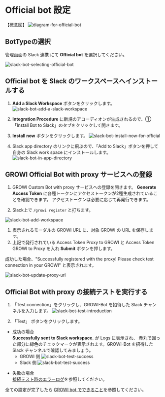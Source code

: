 # Official bot 設定

【概念図】
![diagram-for-official-bot](/assets/images/slack-bot-outline-official.png)


## BotTypeの選択

管理画面の Slack 連携 にて **Official bot** を選択してください。

![slack-bot-selecting-official-bot](/assets/images/slack-bot-selecting-official-bot.png)

## Official bot を Slack のワークスペースへインストールする

1. **Add a Slack Workspace** ボタンをクリックします。
  ![slack-bot-add-a-slack-workspace](/assets/images/slack-bot-add-a-slack-workspace.png)

1. **Integration Procedure** に新規のアコーディオンが生成されるので、①「Install Bot to Slack」のタブをクリックして開きます。

1. **Install now** ボタンをクリックします。
  ![slack-bot-install-now-for-official](/assets/images/slack-bot-install-now-for-official.png)

1. Slack app directory のリンクに飛ぶので、「Add to Slack」ボタンを押して自身の Slack work space にインストールします。
  ![slack-bot-in-app-directory](/assets/images/slack-bot-in-app-directory.png)

## GROWI Official Bot with proxy サービスへの登録

1. GROWI Custom Bot with proxy サービスへの登録を開きます。
  **Generate Access Token** に各種トークンにアクセストークンが2種生成されていることを確認できます。
  アクセストークンは必要に応じて再発行できます。

1. Slack上で `/growi register` と打ちます。

  ![slack-bot-add-workspace](/assets/images/slack-bot-register-modal.png)

1. 表示されるモーダルの GROWI URL に、対象 GROWI の URL を保存します。
1. 上記で発行されている Access Token Proxy to GROWI と Access Token GROWI to Proxy を入れ
  **Submit** ボタンを押します。

  成功した場合、"Successfully registered with the proxy! Please check test connection in your GROWI" と表示されます。

  ![slack-bot-update-proxy-url](/assets/images/slack-bot-successfully-registered-with-proxy.png)

## Official Bot with proxy の接続テストを実行する
<!-- TODO: GW-6770 デザインが変わっているため、画像の差し替え-->
1. 「Test connection」をクリックし、GROWI-Bot を招待した Slack チャンネルを入力します。
  ![slack-bot-test-introduction](/assets/images/slack-bot-test-introduction.png)

2. 「Test」 ボタンをクリックします。

- 成功の場合  
  **Successfully sent to Slack workspace.** が Logs に表示され、
  赤丸で囲った部分に緑色のチェックマークが表示されます。GROWI-Bot を招待した Slack チャンネルで確認してみましょう。
  - GROWI 側
   ![slack-bot-test-success](/assets/images/slack-bot-test-success-official.png)
  - Slack 側
   ![slack-bot-test-success](/assets/images/slack-bot-test-success-official-at-slack-app.png)

<!-- TODO: GW-6770 URLが正しく遷移していない（ドキュメント内リンクに遷移しない） -->
- 失敗の場合  
  [接続テスト時のエラーログ](/admin-guide/management-cookbook/slack-integration/#接続テスト時のエラーログ)を参照してください。

<!-- TODO: GW-6770 URLが正しく遷移していない（ドキュメント内リンクに遷移しない） -->
全ての設定が完了したら [GROWI bot でできること](/admin-guide/management-cookbook/slack-integration/#growi-bot-でできること)を参照してください。
